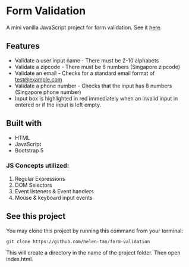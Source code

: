 # Form Validation
A mini vanilla JavaScript project for form validation. See it [here](https://helen-tan.github.io/form-validation/).

## Features
* Validate a user input name - There must be 2-10 alphabets
* Validate a zipcode - There must be 6 numbers (Singapore zipcode) 
* Validate an email - Checks for a standard email format of test@example.com
* Validate a phone number - Checks that the input has 8 numbers (Singapore phone number)
* Input box is highlighted in red immediately when an invalid input in entered or if the input is left empty.

## Built with
* HTML
* JavaScript
* Bootstrap 5

### JS Concepts utilized:
1. Regular Expressions
2. DOM Selectors
3. Event listeners & Event handlers
4. Mouse & keyboard input events

## See this project
You may clone this project by running this command from your terminal:

```
git clone https://github.com/helen-tan/form-validation
```

This will create a directory in the name of the project folder. Then open index.html.

